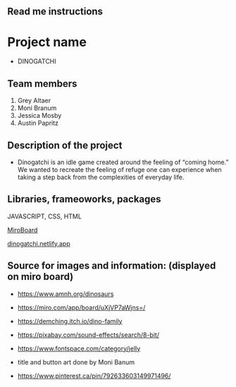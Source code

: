 ## Read me instructions

# Project name

-   DINOGATCHI

## Team members

1. Grey Altaer
1. Moni Branum
1. Jessica Mosby
1. Austin Papritz

## Description of the project

-   Dinogatchi is an idle game created around the feeling of “coming home.” We wanted to recreate the feeling of refuge one can experience when taking a step back from the complexities of everyday life.

## Libraries, frameoworks, packages

JAVASCRIPT, CSS, HTML

[MiroBoard](https://miro.com/app/board/uXjVP7aWjns=/)

[dinogatchi.netlify.app](https://www.dinogatchi.netlify.app)

## Source for images and information: (displayed on miro board)

-   https://www.amnh.org/dinosaurs

-   https://miro.com/app/board/uXjVP7aWjns=/

-   https://demching.itch.io/dino-family

-   https://pixabay.com/sound-effects/search/8-bit/

-   https://www.fontspace.com/category/jelly

-   title and button art done by Moni Banum

-   https://www.pinterest.ca/pin/792633603149971496/
